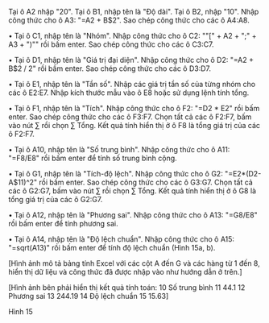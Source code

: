 Tại ô A2 nhập "20". Tại ô B1, nhập tên là "Độ dài". Tại ô B2, nhập "10". Nhập công thức cho ô A3: "=A2 + B$2". Sao chép công thức cho các ô A4:A8.

• Tại ô C1, nhập tên là "Nhóm". Nhập công thức cho ô C2: ""[" + A2 + ";" + A3 + ")"" rồi bấm enter. Sao chép công thức cho các ô C3:C7.

• Tại ô D1, nhập tên là "Giá trị đại diện". Nhập công thức cho ô D2: "=A2 + B$2 / 2" rồi bấm enter. Sao chép công thức cho các ô D3:D7.

• Tại ô E1, nhập tên là "Tần số". Nhập các giá trị tần số của từng nhóm cho các ô E2:E7. Nhập kích thước mẫu vào ô E8 hoặc sử dụng lệnh tính tổng.

• Tại ô F1, nhập tên là "Tích". Nhập công thức cho ô F2: "=D2 * E2" rồi bấm enter. Sao chép công thức cho các ô F3:F7. Chọn tất cả các ô F2:F7, bấm vào nút $\sum$ rồi chọn $\sum$ Tổng. Kết quả tính hiển thị ở ô F8 là tổng giá trị của các ô F2:F7.

• Tại ô A10, nhập tên là "Số trung bình". Nhập công thức cho ô A11: "=F8/E8" rồi bấm enter để tính số trung bình cộng.

• Tại ô G1, nhập tên là "Tích-độ lệch". Nhập công thức cho ô G2: "=E2*(D2-A$11)^2" rồi bấm enter. Sao chép công thức cho các ô G3:G7. Chọn tất cả các ô G2:G7, bấm vào nút $\sum$ rồi chọn $\sum$ Tổng. Kết quả tính hiển thị ở ô G8 là tổng giá trị của các ô G2:G7.

• Tại ô A12, nhập tên là "Phương sai". Nhập công thức cho ô A13: "=G8/E8" rồi bấm enter để tính phương sai.

• Tại ô A14, nhập tên là "Độ lệch chuẩn". Nhập công thức cho ô A15: "=sqrt(A13)" rồi bấm enter để tính độ lệch chuẩn (Hình 15a, b).

[Hình ảnh mô tả bảng tính Excel với các cột A đến G và các hàng từ 1 đến 8, hiển thị dữ liệu và công thức đã được nhập vào như hướng dẫn ở trên.]

[Hình ảnh bên phải hiển thị kết quả tính toán:
10 Số trung bình
11         44.1
12 Phương sai
13       244.19
14 Độ lệch chuẩn
15        15.63]

Hình 15